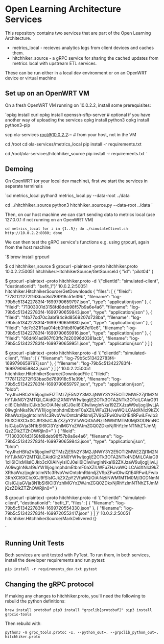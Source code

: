 # Open Learning Architecture Services

This repository contains two services that are part of the Open Learning Architecture.

* metrics_local - recieves analytics logs from client devices and caches them.
* hitchhiker_source - a gRPC service for sharing the cached updates from metrics local with upstream ETL services.

These can be run either in a local dev environment or on an OpenWRT device or virtual machine

## Set up on an OpenWRT VM

On a fresh OpenWRT VM running on 10.0.2.2, install some prerequisites:

`opkg install curl
opkg install openssh-sftp-server # optional if you have another way of uploading the services
opkg install python3
opkg install python3-pip

scp ola-services root@10.0.2.2:~ # from your host, not in the VM

cd /root
cd ola-services/metrics_local
pip install -r requirements.txt

cd /root/ola-services/hitchhiker_source
pip install -r requirements.txt
`

## Demoing

On OpenWRT (or your local dev machine), first we start the services in seperate terminals

`cd metrics_local
python3 metrics_local.py --data-root ../data

cd ../hitchhiker_source
python3 hitchhiker_source.py --data-root ../data
`

Then, on our host machine we can start sending data to metrics local (use 127.0.0.1 if not running on an OpenWRT VM)

`cd metrics_local
for i in {1..5}; do ./simulateClient.sh http://10.0.2.2:8080; done
`

We can then test the gRPC service's functions e.g. using grpcurl, again from the host machine

`$ brew install grpcurl

$ cd hitchhiker_source
$ grpcurl -plaintext -proto hitchhiker.proto 10.0.2.2:50051 hitchhiker.HitchhikerSource/GetSourceId
{
  "id": "pilot04"
}

$ grpcurl -plaintext -proto hitchhiker.proto -d '{"clientId": "simulated-client", "destinationId": "befit_1"}' 10.0.2.2:50051 hitchhiker.HitchhikerSource/GetDownloads
{
  "files": [
    {
      "fileid": "7781121272f163bac8d789918c51e39b",
      "filename": "log-79b5c513422783f4-1699790659797.json",
      "type": "application/json"
    },
    {
      "fileid": "71303001d3158fd8deb98f57b9a6e4a6",
      "filename": "log-79b5c513422783f4-1699790659843.json",
      "type": "application/json"
    },
    {
      "fileid": "f4b77cd70c3abf94c9d8569207d728ba",
      "filename": "log-79b5c513422783f4-1699790659880.json",
      "type": "application/json"
    },
    {
      "fileid": "dc7c321f1aa014cb0fdb8f0a667ef0c6",
      "filename": "log-79b5c513422783f4-1699790659916.json",
      "type": "application/json"
    },
    {
      "fileid": "66d461ad967f03ffc7d20096d0381acb",
      "filename": "log-79b5c513422783f4-1699790659951.json",
      "type": "application/json"
    }
  ]
}

$ grpcurl -plaintext -proto hitchhiker.proto -d '{
  "clientId": "simulated-client",
  "files": [
    {
      "filename": "log-79b5c513422783f4-1699790659797.json"
    },
    {
      "filename": "log-79b5c513422783f4-1699790659843.json"
    }
  ]
}' 10.0.2.2:50051 hitchhiker.HitchhikerSource/DownloadFile
{
  "fileid": "7781121272f163bac8d789918c51e39b",
  "filename": "log-79b5c513422783f4-1699790659797.json",
  "type": "application/json",
  "blob": "eyJhcHBfa2V5IjogImFlZTMzZjE5N2Y3M2JjNWY3Y2E5OTI2MWE2ZjI1M2NhYTJkNGY2MTQiLCAidGltZXN0YW1wIjogIjE2OTk3OTA2NTk3OTciLCAiaG91ciI6ICIxMiIsICJkb3ciOiAiNyIsICJ0eiI6ICIwIiwgInNka192ZXJzaW9uIjogIjIwLjA0IiwgInNka19uYW1lIjogImphdmEtbmF0aXZlLWFuZHJvaWQiLCAidXNlcl9kZXRhaWxzIjogIntcImN1c3RvbVwiOntcImRldmljZV9pZFwiOlwiQ1E4RFwiLFwib3RhXCI6XCIxXCJ9fSIsICJkZXZpY2VfaWQiOiAiNzliNWM1MTM0MjI3ODNmNCIsICJjaGVja3N1bSI6ICI3YzhlMGYxZWJmZGQ0ZDkxNjRhYzlmNTNhZTJmMjQzZDlkZTZhOWRjIn0="
}
{
  "fileid": "71303001d3158fd8deb98f57b9a6e4a6",
  "filename": "log-79b5c513422783f4-1699790659843.json",
  "type": "application/json",
  "blob": "eyJhcHBfa2V5IjogImFlZTMzZjE5N2Y3M2JjNWY3Y2E5OTI2MWE2ZjI1M2NhYTJkNGY2MTQiLCAidGltZXN0YW1wIjogIjE2OTk3OTA2NTk4NDMiLCAiaG91ciI6ICIxMiIsICJkb3ciOiAiNyIsICJ0eiI6ICIwIiwgInNka192ZXJzaW9uIjogIjIwLjA0IiwgInNka19uYW1lIjogImphdmEtbmF0aXZlLWFuZHJvaWQiLCAidXNlcl9kZXRhaWxzIjogIntcImN1c3RvbVwiOntcImRldmljZV9pZFwiOlwiQ1E4RFwiLFwib3RhXCI6XCIxXCJ9fSIsICJkZXZpY2VfaWQiOiAiNzliNWM1MTM0MjI3ODNmNCIsICJjaGVja3N1bSI6ICI3YzhlMGYxZWJmZGQ0ZDkxNjRhYzlmNTNhZTJmMjQzZDlkZTZhOWRjIn0="
}

$ grpcurl -plaintext -proto hitchhiker.proto -d '{
  "clientId": "simulated-client",
  "destinationId": "befit_1",
  "files": [
    {
      "filename": "log-79b5c513422783f4-1699720554330.json"
    },
    {
      "filename": "log-79b5c513422783f4-1699720552417.json"
    }
  ]
}' 10.0.2.2:50051 hitchhiker.HitchhikerSource/MarkDelivered
{}

`

## Running Unit Tests

Both services are unit tested with PyTest. To run them, in both services, install the developer requirements and run pytest:

`pip install -r requirements_dev.txt
pytest
`

## Changing the gRPC protocol

If making any changes to hitchhiker.proto, you'll need the following to rebuild the python definitions:

`brew install protobuf
pip3 install "grpclib[protobuf]"
pip3 install grpcio-tools
`

Then rebuild with:

`python3 -m grpc_tools.protoc -I. --python_out=. --grpclib_python_out=. hitchhiker.proto`